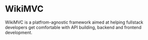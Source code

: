 # WikiMVC
WikiMVC is a platfrom-agnostic framework aimed at helping fullstack developers get comfortable with API building, backend and frontend development.
